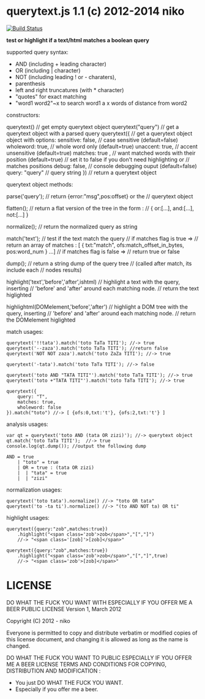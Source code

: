 querytext.js 1.1 (c) 2012-2014 niko
====================================

[![Build Status](https://travis-ci.org/nikopol/querytext.js.png)](https://travis-ci.org/nikopol/querytext.js)

**test or highlight if a text/html matches a boolean query**

supported query syntax:

  - AND (including + leading character)
  - OR  (including | character)
  - NOT (including leading ! or - charaters),
  - parenthesis
  - left and right truncatures (with * character)
  - "quotes" for exact matching
  - "word1 word2"~x
    to search word1 a x words of distance from word2 

constructors:

  querytext()          // get empty querytext object
  querytext("query")   // get a querytext object with a parsed query
  querytext({          // get a querytext object object with options:
    sensitive: false,  //   case sensitive (default=false)
    wholeword: true,   //   whole word only (default=true)
    unaccent: true,    //   accent unsensitive (default=true)
    matches: true ,    //   want matched words with their position (default=true)
                       //     set it to false if you don't need highlighting or
                       //     matches positions
    debug: false,      //   console debugging ouput (default=false)
    query: "query"     //   query string
  })                   // return a querytext object

querytext object methods:

  parse('query');    // return {error:"msg",pos:offset} or the
                     // querytext object
  
  flatten();         // return a flat version of the tree in the form :
                     // { or:[...], and:[...], not:[...] }

  normalize();       // return the normalized query as string
  
  match('text');     // test if the text match the query
                     // if matches flag is true =>
                     //    return an array of matches :
                           [ { txt:"match", ofs:match_offset_in_bytes, pos:word_num } ...]
                     // if matches flag is false =>
                     //    return true or false
  
  dump();            // return a string dump of the query tree
                     // (called after match, its include each
                     // nodes results)
  
  highlight('text','before','after',ishtml)
                     // highlight a text with the query, inserting
                     // 'before' and 'after' around each matching node.
                     // return the text higlighted
  
  highlightml(DOMelement,'before','after')
                     // highlight a DOM tree with the query, inserting
                     // 'before' and 'after' around each matching node.
                     // return the DOMelement higlighted

match usages:

    querytext('!!tata').match('toto TaTa TITI'); //-> true
    querytext('--zaza').match('toto TaTa TITI'); //return false
    querytext('NOT NOT zaza').match('toto ZaZa TITI'); //-> true

    querytext('-tata').match('toto TaTa TITI'); //-> false

    querytext('toto AND "TATA TITI"').match('toto TaTa TITI'); //-> true
    querytext('toto +"TATA TITI"').match('toto TaTa TITI'); //-> true

    querytext({
        query: "T",
        matches: true,
        wholeword: false
    }).match("toto") //-> [ {ofs:0,txt:'t'}, {ofs:2,txt:'t'} ]

analysis usages:

    var qt = querytext('toto AND (tata OR zizi)'); //-> querytext object
    qt.match('toto TaTa TITI');  //-> true
    console.log(qt.dump()); //output the following dump

    AND = true
        | "toto" = true
        | OR = true : (tata OR zizi)
        |  | "tata" = true
        |  | "zizi"

normalization usages:

    querytext('toto tata').normalize() //-> "toto OR tata"
    querytext('to -ta ti').normalize() //-> "(to AND NOT ta) OR ti"

highlight usages:

    querytext({query:"zob",matches:true})
        .highlight("<span class='zob'>zob</span>","[","]")
        //-> "<span class='[zob]'>[zob]</span>"

    querytext({query:"zob",matches:true})
        .highlight("<span class='zob'>zob</span>","[","]",true)
        //-> "<span class='zob'>[zob]</span>"

LICENSE
=======

DO WHAT THE FUCK YOU WANT WITH
ESPECIALLY IF YOU OFFER ME A BEER
PUBLIC LICENSE
Version 1, March 2012

Copyright (C) 2012 - niko

Everyone is permitted to copy and distribute verbatim
or modified copies of this license document, and
changing it is allowed as long as the name is changed.

DO WHAT THE FUCK YOU WANT TO PUBLIC
ESPECIALLY IF YOU OFFER ME A BEER LICENSE
TERMS AND CONDITIONS FOR COPYING, DISTRIBUTION AND
MODIFICATION :
- You just DO WHAT THE FUCK YOU WANT.
- Especially if you offer me a beer.
